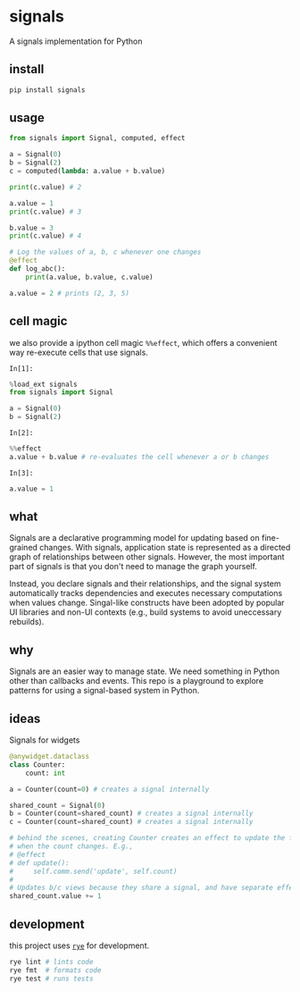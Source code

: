 # signals

A signals implementation for Python

## install

```python
pip install signals
```

## usage

```python
from signals import Signal, computed, effect

a = Signal(0)
b = Signal(2)
c = computed(lambda: a.value + b.value)

print(c.value) # 2

a.value = 1
print(c.value) # 3

b.value = 3
print(c.value) # 4

# Log the values of a, b, c whenever one changes
@effect
def log_abc():
    print(a.value, b.value, c.value)

a.value = 2 # prints (2, 3, 5)
```

## cell magic

we also provide a ipython cell magic `%%effect`, which offers a convenient way
re-execute cells that use signals.

`In[1]:`

```python
%load_ext signals
from signals import Signal

a = Signal(0)
b = Signal(2)
```

`In[2]:`

```python
%%effect
a.value + b.value # re-evaluates the cell whenever a or b changes
```

`In[3]:`

```python
a.value = 1
```


## what

Signals are a declarative programming model for updating based on fine-grained
changes. With signals, application state is represented as a directed graph of
relationships between other signals. However, the most important part of
signals is that you don't need to manage the graph yourself.

Instead, you declare signals and their relationships, and the signal system
automatically tracks dependencies and executes necessary computations when
values change. Singal-like constructs have been adopted by popular UI libraries
and non-UI contexts (e.g., build systems to avoid uneccessary rebuilds).

## why

Signals are an easier way to manage state. We need something in Python other
than callbacks and events. This repo is a playground to explore patterns for
using a signal-based system in Python.

## ideas

Signals for widgets

```py
@anywidget.dataclass
class Counter:
    count: int

a = Counter(count=0) # creates a signal internally

shared_count = Signal(0)
b = Counter(count=shared_count) # creates a signal internally
c = Counter(count=shared_count) # creates a signal internally

# behind the scenes, creating Counter creates an effect to update the frontend view
# when the count changes. E.g.,
# @effect
# def update():
#     self.comm.send('update', self.count)
#
# Updates b/c views because they share a signal, and have separate effects
shared_count.value += 1
```

## development

this project uses [`rye`](https://rye-up.com/) for development.

```sh
rye lint # lints code
rye fmt  # formats code
rye test # runs tests
```
